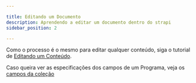 ```yaml
---

title: Editando um Documento
description: Aprendendo a editar um documento dentro do strapi
sidebar_position: 2

---
```


Como o processo é o mesmo para editar qualquer conteúdo, siga o tutorial de [Editando um Conteúdo](/docs/usuario/strapi/iniciando-gerenciamento#editando-um-conteúdo).

Caso queira ver as especificações dos campos de um Programa, veja os [campos da coleção](/docs/usuario/strapi/documentos/criar#campos)
